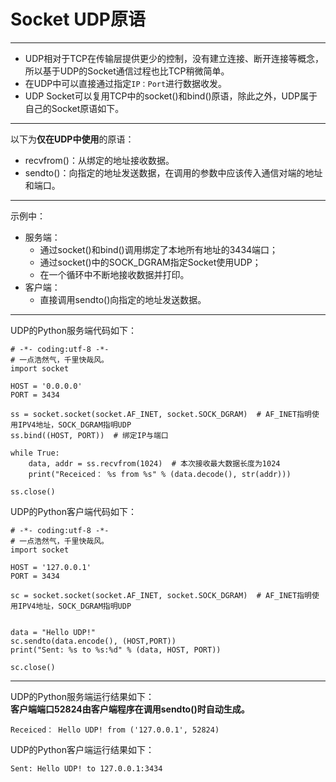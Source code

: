 # Socket UDP原语

---

* UDP相对于TCP在传输层提供更少的控制，没有建立连接、断开连接等概念，所以基于UDP的Socket通信过程也比TCP稍微简单。
* 在UDP中可以直接通过指定`IP：Port`进行数据收发。
* UDP Socket可以复用TCP中的socket\(\)和bind\(\)原语，除此之外，UDP属于自己的Socket原语如下。

---

以下为**仅在UDP中使用**的原语：

* recvfrom\(\)：从绑定的地址接收数据。
* sendto\(\)：向指定的地址发送数据，在调用的参数中应该传入通信对端的地址和端口。

---

示例中：

* 服务端：
  * 通过socket\(\)和bind\(\)调用绑定了本地所有地址的3434端口；
  * 通过socket\(\)中的SOCK\_DGRAM指定Socket使用UDP；
  * 在一个循环中不断地接收数据并打印。
* 客户端：
  * 直接调用sendto\(\)向指定的地址发送数据。

---

UDP的Python服务端代码如下：

```
# -*- coding:utf-8 -*-
# 一点浩然气，千里快哉风。
import socket

HOST = '0.0.0.0'
PORT = 3434

ss = socket.socket(socket.AF_INET, socket.SOCK_DGRAM)  # AF_INET指明使用IPV4地址，SOCK_DGRAM指明UDP
ss.bind((HOST, PORT))  # 绑定IP与端口

while True:
    data, addr = ss.recvfrom(1024)  # 本次接收最大数据长度为1024
    print("Receiced： %s from %s" % (data.decode(), str(addr)))

ss.close()
```

UDP的Python客户端代码如下：

```
# -*- coding:utf-8 -*-
# 一点浩然气，千里快哉风。
import socket

HOST = '127.0.0.1'
PORT = 3434

sc = socket.socket(socket.AF_INET, socket.SOCK_DGRAM)  # AF_INET指明使用IPV4地址，SOCK_DGRAM指明UDP


data = "Hello UDP!"
sc.sendto(data.encode(), (HOST,PORT))
print("Sent: %s to %s:%d" % (data, HOST, PORT))

sc.close()
```

---

UDP的Python服务端运行结果如下：  
**客户端端口52824由客户端程序在调用sendto\(\)时自动生成。**

```
Receiced： Hello UDP! from ('127.0.0.1', 52824)
```

UDP的Python客户端运行结果如下：

```
Sent: Hello UDP! to 127.0.0.1:3434
```




